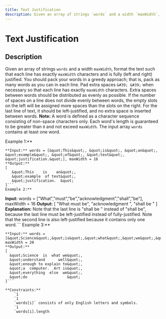 ```yaml
---
title: Text Justification
description: Given an array of strings `words` and a width `maxWidth`, format the text such that each line has ex
---
```

# Text Justification
## Description
Given an array of strings `words` and a width `maxWidth`, format the text such that each line has exactly `maxWidth` characters and is fully (left and right) justified.
You should pack your words in a greedy approach; that is, pack as many words as you can in each line. Pad extra spaces `&#39; &#39;` when necessary so that each line has exactly `maxWidth` characters.
Extra spaces between words should be distributed as evenly as possible. If the number of spaces on a line does not divide evenly between words, the empty slots on the left will be assigned more spaces than the slots on the right.
For the last line of text, it should be left-justified, and no extra space is inserted between words.
**Note:**
	A word is defined as a character sequence consisting of non-space characters only.
	Each word&#39;s length is guaranteed to be greater than `0` and not exceed `maxWidth`.
	The input array `words` contains at least one word.
 
Example 1:**
```
**Input:** words = [&quot;This&quot;, &quot;is&quot;, &quot;an&quot;, &quot;example&quot;, &quot;of&quot;, &quot;text&quot;, &quot;justification.&quot;], maxWidth = 16
**Output:**
[
   &quot;This    is    an&quot;,
   &quot;example  of text&quot;,
   &quot;justification.  &quot;
]```
Example 2:**
```
**Input:** words = [&quot;What&quot;,&quot;must&quot;,&quot;be&quot;,&quot;acknowledgment&quot;,&quot;shall&quot;,&quot;be&quot;], maxWidth = 16
**Output:**
[
  &quot;What   must   be&quot;,
  &quot;acknowledgment  &quot;,
  &quot;shall be        &quot;
]
**Explanation:** Note that the last line is &quot;shall be    &quot; instead of &quot;shall     be&quot;, because the last line must be left-justified instead of fully-justified.
Note that the second line is also left-justified because it contains only one word.```
Example 3:**
```
**Input:** words = [&quot;Science&quot;,&quot;is&quot;,&quot;what&quot;,&quot;we&quot;,&quot;understand&quot;,&quot;well&quot;,&quot;enough&quot;,&quot;to&quot;,&quot;explain&quot;,&quot;to&quot;,&quot;a&quot;,&quot;computer.&quot;,&quot;Art&quot;,&quot;is&quot;,&quot;everything&quot;,&quot;else&quot;,&quot;we&quot;,&quot;do&quot;], maxWidth = 20
**Output:**
[
  &quot;Science  is  what we&quot;,
  &quot;understand      well&quot;,
  &quot;enough to explain to&quot;,
  &quot;a  computer.  Art is&quot;,
  &quot;everything  else  we&quot;,
  &quot;do                  &quot;
]```
 
**Constraints:**
	`1 
	`1 
	`words[i]` consists of only English letters and symbols.
	`1 
	`words[i].length 

